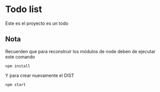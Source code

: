 # Todo list
Este es el proyecto es un todo


## Nota
Recuerden que para reconstruir los módulos de node deben de ejecutar este comando

```
npm install     
```

Y para crear nuevamente el DIST

```
npm start
```
